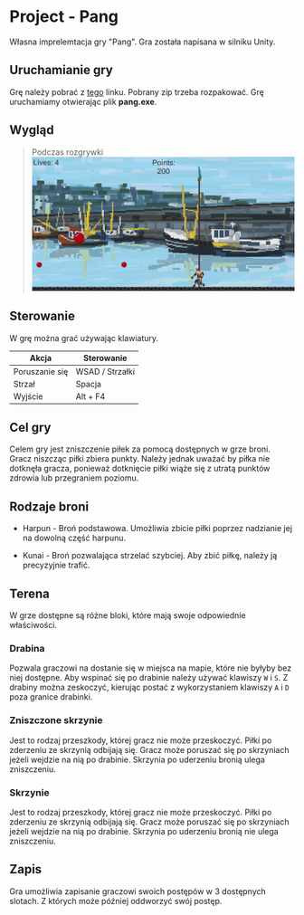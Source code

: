 # Project - Pang

Własna imprelemtacja gry "Pang". Gra została napisana w silniku Unity.

## Uruchamianie gry

Grę należy pobrać z [tego](https://filetransfer.io/data-package/248NxE5h#link) linku. Pobrany zip trzeba rozpakować. Grę uruchamiamy otwierając plik **pang.exe**.

## Wygląd

> Podczas rozgrywki
> ![Gameplay](/docs/img/gameplay1.jpg)

## Sterowanie

W grę można grać używając klawiatury.

| Akcja          | Sterowanie      |
| -------------- | --------------- |
| Poruszanie się | WSAD / Strzałki |
| Strzał         | Spacja          |
| Wyjście        | Alt + F4        |

## Cel gry

Celem gry jest zniszczenie piłek za pomocą dostępnych w grze broni. Gracz niszcząc piłki zbiera punkty. Należy jednak uważać by piłka nie dotknęła gracza, ponieważ dotknięcie piłki wiąże się z utratą punktów zdrowia lub przegraniem poziomu.

## Rodzaje broni

- Harpun - Broń podstawowa. Umożliwia zbicie piłki poprzez nadzianie jej na dowolną część harpunu.

- Kunai - Broń pozwalająca strzelać szybciej. Aby zbić piłkę, należy ją precyzyjnie trafić.

## Terena

W grze dostępne są różne bloki, które mają swoje odpowiednie właściwości.

### Drabina

Pozwala graczowi na dostanie się w miejsca na mapie, które nie byłyby bez niej dostępne. Aby wspinać się po drabinie należy używać klawiszy `W` i `S`. Z drabiny można zeskoczyć, kierując postać z wykorzystaniem klawiszy `A` i `D` poza granice drabinki.

### Zniszczone skrzynie

Jest to rodzaj przeszkody, której gracz nie może przeskoczyć. Piłki po zderzeniu ze skrzynią odbijają się. Gracz może poruszać się po skrzyniach jeżeli wejdzie na nią po drabinie. Skrzynia po uderzeniu bronią ulega zniszczeniu.

### Skrzynie

Jest to rodzaj przeszkody, której gracz nie może przeskoczyć. Piłki po zderzeniu ze skrzynią odbijają się. Gracz może poruszać się po skrzyniach jeżeli wejdzie na nią po drabinie. Skrzynia po uderzeniu bronią nie ulega zniszczeniu.

## Zapis

Gra umożliwia zapisanie graczowi swoich postępów w 3 dostępnych slotach. Z których może później oddworzyć swój postęp.
